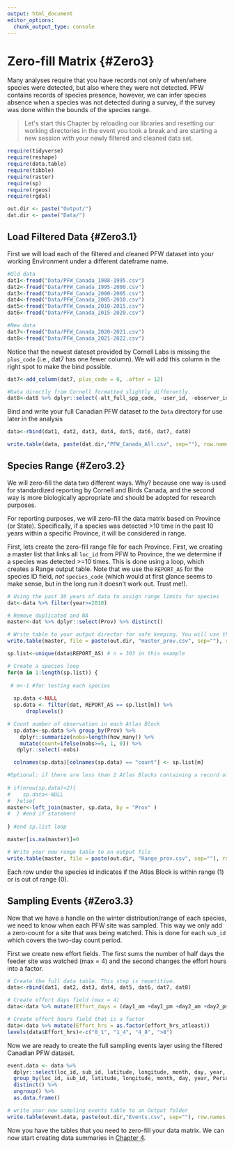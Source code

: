 ```yaml
---
output: html_document
editor_options: 
  chunk_output_type: console
---
```

# Zero-fill Matrix {#Zero3}



Many analyses require that you have records not only of when/where species were detected, but also where they were not detected. PFW contains records of species presence, however, we can infer species absence when a species was not detected during a survey, if the survey was done within the bounds of the species range. 

> Let's start this Chapter by reloading our libraries and resetting our working directories in the event you took a break and are starting a new session with your newly filtered and cleaned data set. 


```r
require(tidyverse)
require(reshape)
require(data.table)
require(tibble)
require(raster)
require(sp)
require(rgeos)
require(rgdal)

out.dir <- paste("Output/")
dat.dir <- paste("Data/")
```

## Load Filtered Data {#Zero3.1}

First we will load each of the filtered and cleaned PFW dataset into your working Environment under a different dateframe name.  


```r
#Old data
dat1<-fread("Data/PFW_Canada_1988-1995.csv")
dat2<-fread("Data/PFW_Canada_1995-2000.csv")
dat3<-fread("Data/PFW_Canada_2000-2005.csv")
dat4<-fread("Data/PFW_Canada_2005-2010.csv")
dat5<-fread("Data/PFW_Canada_2010-2015.csv")
dat6<-fread("Data/PFW_Canada_2015-2020.csv")

#New data
dat7<-fread("Data/PFW_Canada_2020-2021.csv")
dat8<-fread("Data/PFW_Canada_2021-2022.csv")
```

Notice that the newest dateset provided by Cornell Labs is missing the `plus_code` (i.e., dat7 has one fewer column). We will add this column in the right spot to make the bind possible. 


```r
dat7<-add_column(dat7, plus_code = 0, .after = 12)

#Data directly from Cornell formatted slightly differently. 
dat8<-dat8 %>% dplyr::select(-alt_full_spp_code, -user_id, -observer_id, -housing_density, -no_birds)
```

Bind and write your full Canadian PFW dataset to the `Data` directory for use later in the analysis


```r
data<-rbind(dat1, dat2, dat3, dat4, dat5, dat6, dat7, dat8)

write.table(data, paste(dat.dir,"PFW_Canada_All.csv", sep=""), row.names = FALSE, col.name = TRUE, append = FALSE, quote = FALSE, sep = ",")
```

## Species Range {#Zero3.2}

We will zero-fill the data two different ways. Why? because one way is used for standardized reporting by Cornell and Birds Canada, and the second way is more biologically appropriate and should be  adopted for  research purposes. 

For reporting purposes, we will zero-fill the data matrix based on Province (or State). Specifically, if a species was detected >10 time in the past 10 years within a specific Province, it will be considered in range.  

First, lets create the zero-fill range file for each Province. First, we creating a master list that links all `loc_id` from PFW to Province, the we determine if a species was detected >=10 times. This is done using a loop, which creates a Range output table. Note that we use the `REPORT_AS` for the species ID field, *not* `species_code` (which would at first glance seems to make sense, but in the long run it doesn't work out. Trust me!).


```r
# Using the past 10 years of data to assign range limits for species
dat<-data %>% filter(year>=2010)

# Remove duplicated and NA
master<-dat %>% dplyr::select(Prov) %>% distinct() 

# Write table to your output director for safe keeping. You will use the master list later. 
write.table(master, file = paste(out.dir, "master_prov.csv", sep=""), row.names = FALSE, sep = ",")

sp.list<-unique(data$REPORT_AS) # n = 303 in this example

# Create a species loop
for(m in 1:length(sp.list)) {
  
 # m<-1 #for testing each species
   
  sp.data <-NULL 
  sp.data <- filter(dat, REPORT_AS == sp.list[m]) %>%
      droplevels()

# Count number of observation in each Atlas Block  
  sp.data<-sp.data %>% group_by(Prov) %>%
    dplyr::summarize(nobs=length(how_many)) %>% 
    mutate(count=ifelse(nobs>=5, 1, 0)) %>% 
   dplyr::select(-nobs)

  colnames(sp.data)[colnames(sp.data) == "count"] <- sp.list[m]

#Optional: if there are less than 2 Atlas Blocks containing a record of a species, remove. Considered rare and/or out of range. 
  
# if(nrow(sp.data)<2){
#    sp.data<-NULL
#  }else{
master<-left_join(master, sp.data, by = "Prov" )
#  } #end if statement
  
} #end sp.list loop

master[is.na(master)]=0

# Write your new range table to an output file
write.table(master, file = paste(out.dir, "Range_prov.csv", sep=""), row.names = FALSE, sep = ",")
```

Each row under the species id indicates if the Atlas Block is within range (1) or is out of range (0). 


## Sampling Events {#Zero3.3}

Now that we have a handle on the winter distribution/range of each species, we need to know when each PFW site was sampled. This way we only add a zero-count for a site that was being watched. This is done for each `sub_id` which covers the two-day count period.  

First we create new effort fields. The first sums the number of half days the feeder site was watched (max = 4) and the second changes the effort hours into a factor.  


```r
# Create the full data table. This step is repetitive. 
data<-rbind(dat1, dat2, dat3, dat4, dat5, dat6, dat7, dat8)

# Create effort days field (max = 4)
data<-data %>% mutate(Effort_days = (day1_am +day1_pm +day2_am +day2_pm)/2)

# Create effort hours field that is a factor
data<-data %>% mutate(Effort_hrs = as.factor(effort_hrs_atleast))
levels(data$Effort_hrs)<-c("0_1", "1_4", "4_8", ">8")
```

Now we are ready to create the full sampling events layer using the filtered Canadian PFW dataset.  


```r
event.data <- data %>%
  dplyr::select(loc_id, sub_id, latitude, longitude, month, day, year, Period, Effort_days, Effort_hrs, Prov, region) %>%
  group_by(loc_id, sub_id, latitude, longitude, month, day, year, Period, Effort_days, Effort_hrs, Prov, region) %>%
  distinct() %>%
  ungroup() %>%
  as.data.frame()

# write your new sampling events table to an Output folder
write.table(event.data, paste(out.dir,"Events.csv", sep=""), row.names = FALSE, col.name = TRUE, append = FALSE, quote = FALSE, sep = ",")
```

Now you have the tables that you need to zero-fill your data matrix. We can now start creating data summaries in [Chapter 4](#Sum4). 
